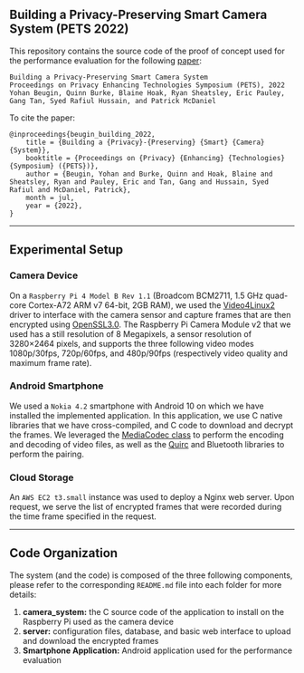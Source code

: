 ## Building a Privacy-Preserving Smart Camera System (PETS 2022)

This repository contains the source code of the proof of concept used for the performance evaluation for the following [paper](https://arxiv.org/abs/2201.09338):
```
Building a Privacy-Preserving Smart Camera System
Proceedings on Privacy Enhancing Technologies Symposium (PETS), 2022
Yohan Beugin, Quinn Burke, Blaine Hoak, Ryan Sheatsley, Eric Pauley, Gang Tan, Syed Rafiul Hussain, and Patrick McDaniel
```

To cite the paper: 
```
@inproceedings{beugin_building_2022,
	title = {Building a {Privacy}-{Preserving} {Smart} {Camera} {System}},
	booktitle = {Proceedings on {Privacy} {Enhancing} {Technologies} {Symposium} ({PETS})},
	author = {Beugin, Yohan and Burke, Quinn and Hoak, Blaine and Sheatsley, Ryan and Pauley, Eric and Tan, Gang and Hussain, Syed Rafiul and McDaniel, Patrick},
	month = jul,
	year = {2022},
}
```
---
## Experimental Setup

### Camera Device
On a `Raspberry Pi 4 Model B Rev 1.1` (Broadcom BCM2711, 1.5 GHz quad-core Cortex-A72 ARM v7 64-bit, 2GB RAM), we used the [Video4Linux2](https://www.linuxtv.org/downloads/legacy/video4linux/API/V4L2_API/spec-single/v4l2.html) driver to interface with the camera sensor and capture frames that are then encrypted using [OpenSSL3.0](https://www.openssl.org/). The Raspberry Pi Camera Module v2 that we used has a still resolution of 8 Megapixels, a sensor resolution of 3280×2464 pixels, and supports the three following video modes 1080p/30fps, 720p/60fps, and 480p/90fps (respectively video quality and maximum frame rate).

### Android Smartphone
We used a `Nokia 4.2` smartphone with Android 10 on which we have installed the implemented application. In this application, we use C native libraries that we have cross-compiled, and C code to download and decrypt the frames. We leveraged the [MediaCodec class](https://developer.android.com/reference/android/media/MediaCodec) to perform the encoding and decoding of video files, as well as the [Quirc](https://github.com/dlbeer/quirc) and Bluetooth libraries to perform the pairing.

### Cloud Storage
An `AWS EC2 t3.small` instance was used to deploy a Nginx web server. Upon request, we serve the list of encrypted frames that were recorded during the time frame specified in the request.

---

## Code Organization


The system (and the code) is composed of the three following components, please refer to the corresponding `README.md` file into each folder for more details: 
1. **camera_system:** the C source code of the application to install on the Raspberry Pi used as the camera device 
2. **server:** configuration files, database, and basic web interface to upload and download the encrypted frames
3. **Smartphone Application:** Android application used for the performance evaluation


